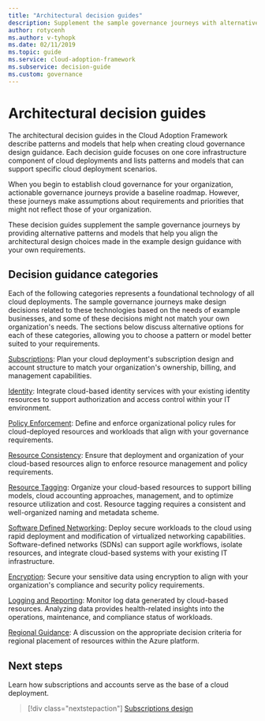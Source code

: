 ```yaml
---
title: "Architectural decision guides"
description: Supplement the sample governance journeys with alternative patterns and models that help customize your cloud governance design guidance. 
author: rotycenh
ms.author: v-tyhopk
ms.date: 02/11/2019
ms.topic: guide
ms.service: cloud-adoption-framework
ms.subservice: decision-guide
ms.custom: governance
---
```


# Architectural decision guides

The architectural decision guides in the Cloud Adoption Framework describe patterns and models that help when creating cloud governance design guidance. Each decision guide focuses on one core infrastructure component of cloud deployments and lists patterns and models that can support specific cloud deployment scenarios.

When you begin to establish cloud governance for your organization, actionable governance journeys provide a baseline roadmap. However, these journeys make assumptions about requirements and priorities that might not reflect those of your organization.

These decision guides supplement the sample governance journeys by providing alternative patterns and models that help you align the architectural design choices made in the example design guidance with your own requirements.

## Decision guidance categories

Each of the following categories represents a foundational technology of all cloud deployments. The sample governance journeys make design decisions related to these technologies based on the needs of example businesses, and some of these decisions might not match your own organization's needs. The sections below discuss alternative options for each of these categories, allowing you to choose a pattern or model better suited to your requirements.

[Subscriptions](./subscriptions/index.md): Plan your cloud deployment's subscription design and account structure to match your organization's ownership, billing, and management capabilities.

[Identity](./identity/index.md): Integrate cloud-based identity services with your existing identity resources to support authorization and access control within your IT environment.

[Policy Enforcement](./policy-enforcement/index.md): Define and enforce organizational policy rules for cloud-deployed resources and workloads that align with your governance requirements.

[Resource Consistency](./resource-consistency/index.md): Ensure that deployment and organization of your cloud-based resources align to enforce resource management and policy requirements.

[Resource Tagging](./resource-tagging/index.md): Organize your cloud-based resources to support billing models, cloud accounting approaches, management, and to optimize resource utilization and cost. Resource tagging requires a consistent and well-organized naming and metadata scheme.

[Software Defined Networking](./software-defined-network/index.md): Deploy secure workloads to the cloud using rapid deployment and modification of virtualized networking capabilities. Software-defined networks (SDNs) can support agile workflows, isolate resources, and integrate cloud-based systems with your existing IT infrastructure.

[Encryption](./encryption/index.md): Secure your sensitive data using encryption to align with your organization's compliance and security policy requirements.

[Logging and Reporting](./logging-and-reporting/index.md): Monitor log data generated by cloud-based resources. Analyzing data provides health-related insights into the operations, maintenance, and compliance status of workloads.

[Regional Guidance](./regions/index.md): A discussion on the appropriate decision criteria for regional placement of resources within the Azure platform.

## Next steps

Learn how subscriptions and accounts serve as the base of a cloud deployment.

> [!div class="nextstepaction"]
> [Subscriptions design](./subscriptions/index.md)
